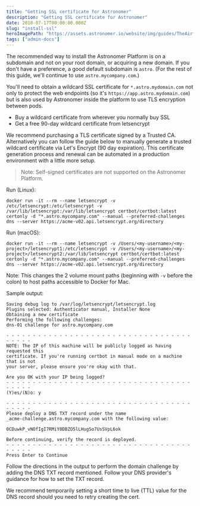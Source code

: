 ```yaml
---
title: "Getting SSL certificate for Astronomer"
description: "Getting SSL certificate for Astronomer"
date: 2018-07-17T00:00:00.000Z
slug: "install-ssl"
heroImagePath: "https://assets.astronomer.io/website/img/guides/TheAirflowUI_preview.png"
tags: ["admin-docs"]
---
```


The recommended way to install the Astronomer Platform is on a subdomain and not on your root domain, or acquiring a new domain.  If you don't have a preference, a good default subdomain is `astro`.  (For the rest of this guide, we'll continue to use `astro.mycompany.com`.)

You'll need to obtain a wildcard SSL certificate for `*.astro.mydomain.com` not
only to protect the web endpoints (so it's `https://app.astro.mydomain.com`)
but is also used by Astronomer inside the platform to use TLS encryption between
pods.

* Buy a wildcard certificate from wherever you normally buy SSL
* Get a free 90-day wildcard certificate from letsencrypt

We recommend purchasing a TLS certificate signed by a Trusted CA. Alternatively you can follow the guide below to manually generate a trusted wildcard certificate via Let's Encrypt (90 day expiration).  This certificate generation process and renewal can be automated in a production environment with a little more setup.

> Note: Self-signed certificates are not supported on the Astronomer Platform.

Run (Linux):

```shell
docker run -it --rm --name letsencrypt -v /etc/letsencrypt:/etc/letsencrypt -v /var/lib/letsencrypt:/var/lib/letsencrypt certbot/certbot:latest certonly -d "*.astro.mycompany.com" --manual --preferred-challenges dns --server https://acme-v02.api.letsencrypt.org/directory
```

Run (macOS):

```shell
docker run -it --rm --name letsencrypt -v /Users/<my-username>/<my-project>/letsencrypt1:/etc/letsencrypt -v /Users/<my-username>/<my-project>/letsencrypt2:/var/lib/letsencrypt certbot/certbot:latest certonly -d "*.astro.mycompany.com" --manual --preferred-challenges dns --server https://acme-v02.api.letsencrypt.org/directory
```

Note: This changes the 2 volume mount paths (beginning with `-v` before the colon) to host paths accessible to Docker for Mac.

Sample output:

```plain
Saving debug log to /var/log/letsencrypt/letsencrypt.log
Plugins selected: Authenticator manual, Installer None
Obtaining a new certificate
Performing the following challenges:
dns-01 challenge for astro.mycompany.com

- - - - - - - - - - - - - - - - - - - - - - - - - - - - - - - - - - - - - - - -
NOTE: The IP of this machine will be publicly logged as having requested this
certificate. If you're running certbot in manual mode on a machine that is not
your server, please ensure you're okay with that.

Are you OK with your IP being logged?
- - - - - - - - - - - - - - - - - - - - - - - - - - - - - - - - - - - - - - - -
(Y)es/(N)o: y

- - - - - - - - - - - - - - - - - - - - - - - - - - - - - - - - - - - - - - - -
Please deploy a DNS TXT record under the name
_acme-challenge.astro.mycompany.com with the following value:

0CDuwkP_vNOfIgI7RMiY0DBZO5lLHugSo7UsSVpL6ok

Before continuing, verify the record is deployed.
- - - - - - - - - - - - - - - - - - - - - - - - - - - - - - - - - - - - - - - -
Press Enter to Continue
```

Follow the directions in the output to perform the domain challenge by adding the DNS TXT record mentioned.  Follow your DNS provider's guidance for how to set the TXT record.

We recommend temporarily setting a short time to live (TTL) value for the DNS record should you need to retry creating the cert.
